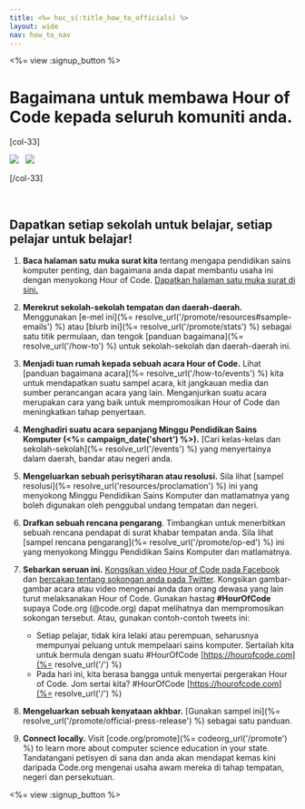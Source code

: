 ```yaml
---
title: <%= hoc_s(:title_how_to_officials) %>
layout: wide
nav: how_to_nav
---
```

<%= view :signup_button %>

# Bagaimana untuk membawa Hour of Code kepada seluruh komuniti anda.

[col-33]

![](/images/fit-275/highlight-obama.png)&nbsp;&nbsp;&nbsp;![](/images/fit-246/dan.jpg)

[/col-33]

<p style="clear:both">&nbsp;</p>

## Dapatkan setiap sekolah untuk belajar, setiap pelajar untuk belajar!

1. **Baca halaman satu muka surat kita** tentang mengapa pendidikan sains komputer penting, dan bagaimana anda dapat membantu usaha ini dengan menyokong Hour of Code. [Dapatkan halaman satu muka surat di sini.](/files/hoc-one-pager.pdf)

2. **Merekrut sekolah-sekolah tempatan dan daerah-daerah.** Menggunakan [e-mel ini](%= resolve_url('/promote/resources#sample-emails') %) atau [blurb ini](%= resolve_url('/promote/stats') %) sebagai satu titik permulaan, dan tengok [panduan bagaimana](%= resolve_url('/how-to') %) untuk sekolah-sekolah dan daerah-daerah ini.

3. **Menjadi tuan rumah kepada sebuah acara Hour of Code.** Lihat [panduan bagaimana acara](%= resolve_url('/how-to/events') %) kita untuk mendapatkan suatu sampel acara, kit jangkauan media dan sumber perancangan acara yang lain. Menganjurkan suatu acara merupakan cara yang baik untuk mempromosikan Hour of Code dan meningkatkan tahap penyertaan.

4. **Menghadiri suatu acara sepanjang Minggu Pendidikan Sains Komputer (<%= campaign_date('short') %>).** [Cari kelas-kelas dan sekolah-sekolah](%= resolve_url('/events') %) yang menyertainya dalam daerah, bandar atau negeri anda.

5. **Mengeluarkan sebuah perisytiharan atau resolusi.** Sila lihat [sampel resolusi](%= resolve_url('resources/proclamation') %) ini yang menyokong Minggu Pendidikan Sains Komputer dan matlamatnya yang boleh digunakan oleh penggubal undang tempatan dan negeri.

6. **Drafkan sebuah rencana pengarang**. Timbangkan untuk menerbitkan sebuah rencana pendapat di surat khabar tempatan anda. Sila lihat [sampel rencana pengarang](%= resolve_url('/promote/op-ed') %) ini yang menyokong Minggu Pendidikan Sains Komputer dan matlamatnya.

7. **Sebarkan seruan ini.** [Kongsikan video Hour of Code pada Facebook](https://www.facebook.com/sharer/sharer.php?u=http%3A%2F%2Fhourofcode.com%2Fus) dan [bercakap tentang sokongan anda pada Twitter](https://twitter.com/intent/tweet?url=http%3A%2F%2Fhourofcode.com&text=I%27m%20participating%20in%20this%20year%27s%20%23HourOfCode%2C%20are%20you%3F%20%40codeorg&original_referer=https%3A%2F%2Fwww.google.com%2Furl%3Fq%3Dhttps%253A%252F%252Ftwitter.com%252Fshare%253Fhashtags%253D%2526amp%253Brelated%253Dcodeorg%2526amp%253Btext%253DI%252527m%252Bparticipating%252Bin%252Bthis%252Byear%252527s%252B%252523HourOfCode%25252C%252Bare%252Byou%25253F%252B%252540codeorg%2526amp%253Burl%253Dhttp%25253A%25252F%25252Fhourofcode.com%26sa%3DD%26sntz%3D1%26usg%3DAFQjCNE1GLTUbKZfMlEh9Aj5w0iswz6PYQ&related=codeorg&hashtags=). Kongsikan gambar-gambar acara atau video mengenai anda dan orang dewasa yang lain turut melaksanakan Hour of Code. Gunakan hastag **#HourOfCode** supaya Code.org (@code.org) dapat melihatnya dan mempromosikan sokongan tersebut. Atau, gunakan contoh-contoh tweets ini:
    
    - Setiap pelajar, tidak kira lelaki atau perempuan, seharusnya mempunyai peluang untuk mempelaari sains komputer. Sertailah kita untuk bermula dengan suatu #HourOfCode [https://hourofcode.com](%= resolve_url('/') %)
    - Pada hari ini, kita berasa bangga untuk menyertai pergerakan Hour of Code. Jom sertai kita? #HourOfCode [https://hourofcode.com](%= resolve_url('/') %)   
          
        

8. **Mengeluarkan sebuah kenyataan akhbar.** [Gunakan sampel ini](%= resolve_url('/promote/official-press-release') %) sebagai satu panduan.

9. **Connect locally.** Visit [code.org/promote](%= codeorg_url('/promote') %) to learn more about computer science education in your state. Tandatangani petisyen di sana dan anda akan mendapat kemas kini daripada Code.org mengenai usaha awam mereka di tahap tempatan, negeri dan persekutuan.

<%= view :signup_button %>